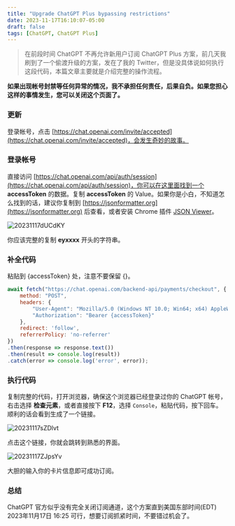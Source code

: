 ```yaml
---
title: "Upgrade ChatGPT Plus bypassing restrictions"
date: 2023-11-17T16:10:07-05:00
draft: false
tags: [ChatGPT, ChatGPT Plus]
---
```


> 在前段时间 ChatGPT 不再允许新用户订阅 ChatGPT Plus 方案，前几天我刷到了一个偷渡升级的方案，发在了我的 Twitter，但是没具体说如何执行这段代码，本篇文章主要就是介绍完整的操作流程。

**如果出现帐号封禁等任何异常的情况，我不承担任何责任，后果自负。如果您担心这样的事情发生，您可以关闭这个页面了。**

### 更新
登录帐号，点击 [https://chat.openai.com/invite/accepted](https://chat.openai.com/invite/accepted)，会发生奇妙的故事。

### 登录帐号
直接访问 [https://chat.openai.com/api/auth/session](https://chat.openai.com/api/auth/session)，你可以在这里面找到一个 **accessToken** 的数据。复制 **accessToken** 的 Value。如果你是小白，不知道怎么找到的话，建议你复制到 [https://jsonformatter.org](https://jsonformatter.org) 后查看，或者安装 Chrome 插件 [JSON Viewer](https://chrome.google.com/webstore/detail/gbmdgpbipfallnflgajpaliibnhdgobh)。

![20231117dUCdKY](https://r2.qwq.mx/blog/20231117dUCdKY.png)

你应该完整的复制 **eyxxxx** 开头的字符串。

### 补全代码
粘贴到 {accessToken} 处，注意不要保留 {}。
```js
await fetch("https://chat.openai.com/backend-api/payments/checkout", {
    method: "POST",
    headers: {
        "User-Agent": "Mozilla/5.0 (Windows NT 10.0; Win64; x64) AppleWebKit/537.36 (KHTML, like Gecko) Chrome/102.0.0.0 Safari/537.36",
        "Authorization": "Bearer {accessToken}"
    },
    redirect: 'follow',
    referrerPolicy: 'no-referrer' 
})
.then(response => response.text()) 
.then(result => console.log(result))
.catch(error => console.log('error', error));
```
### 执行代码
复制完整的代码，打开浏览器，确保这个浏览器已经登录过你的 ChatGPT 帐号，右击选择 **检查元素**，或者直接按下 **F12**，选择 `Console`，粘贴代码，按下回车。顺利的话会看到生成了一个链接。

![20231117sZDlvt](https://r2.qwq.mx/blog/20231117sZDlvt.png)

点击这个链接，你就会跳转到熟悉的界面。

![20231117ZJpsYv](https://r2.qwq.mx/blog/20231117ZJpsYv.png)

大胆的输入你的卡片信息即可成功订阅。

### 总结
ChatGPT 官方似乎没有完全关闭订阅通道，这个方案直到美国东部时间(EDT) 2023年11月17日 16:25 可行，想要订阅抓紧时间，不要错过机会了。